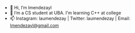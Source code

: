 - 👋 Hi, I’m lmendezayl
- 🌱 I’m a CS student at UBA. I'm learning C++ at college
- 📫 Instagram: laumendezay | Twitter: laumendezay | Email: lmendezayl@gmail.com


<!---
lmendezayl/lmendezayl is a ✨ special ✨ repository because its `README.md` (this file) appears on your GitHub profile.
You can click the Preview link to take a look at your changes.
--->
